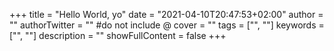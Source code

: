 +++
title = "Hello World, yo"
date = "2021-04-10T20:47:53+02:00"
author = ""
authorTwitter = "" #do not include @
cover = ""
tags = ["", ""]
keywords = ["", ""]
description = ""
showFullContent = false
+++
